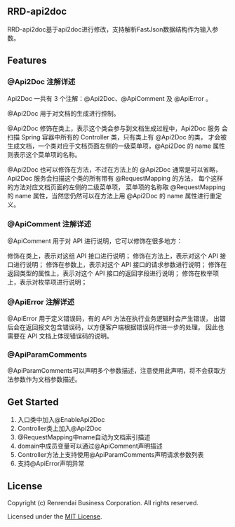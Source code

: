 ## RRD-api2doc
RRD-api2doc基于api2doc进行修改，支持解析FastJson数据结构作为输入参数。

## Features
### @Api2Doc 注解详述

Api2Doc 一共有 3 个注解：@Api2Doc、@ApiComment 及 @ApiError 。

@Api2Doc 用于对文档的生成进行控制。

@Api2Doc 修饰在类上，表示这个类会参与到文档生成过程中，Api2Doc 服务 会扫描 Spring 容器中所有的 Controller 类，只有类上有 @Api2Doc 的类， 才会被生成文档，一个类对应于文档页面左侧的一级菜单项，@Api2Doc 的 name 属性则表示这个菜单项的名称。

@Api2Doc 也可以修饰在方法，不过在方法上的 @Api2Doc 通常是可以省略， Api2Doc 服务会扫描这个类的所有带有 @RequestMapping 的方法， 每个这样的方法对应文档页面的左侧的二级菜单项， 菜单项的名称取 @RequestMapping 的 name 属性，当然您仍然可以在方法上用 @Api2Doc 的 name 属性进行重定义。

### @ApiComment 注解详述
@ApiComment 用于对 API 进行说明，它可以修饰在很多地方：

修饰在类上，表示对这组 API 接口进行说明；
修饰在方法上，表示对这个 API 接口进行说明；
修饰在参数上，表示对这个 API 接口的请求参数进行说明；
修饰在返回类型的属性上，表示对这个 API 接口的返回字段进行说明；
修饰在枚举项上，表示对枚举项进行说明；

### @ApiError 注解详述
@ApiError 用于定义错误码，有的 API 方法在执行业务逻辑时会产生错误， 出错后会在返回报文包含错误码，以方便客户端根据错误码作进一步的处理， 因此也需要在 API 文档上体现错误码的说明。

### @ApiParamComments
@ApiParamComments可以声明多个参数描述，注意使用此声明，将不会获取方法参数作为文档参数描述。

## Get Started
1. 入口类中加入@EnableApi2Doc
2. Controller类上加入@Api2Doc
3. @RequestMapping中name自动为文档索引描述
4. domain中成员变量可以通过@ApiComment声明描述
5. Controller方法上支持使用@ApiParamComments声明请求参数列表
6. 支持@ApiError声明异常

## License
Copyright (c) Renrendai Business Corporation. All rights reserved.

Licensed under the [MIT License](./LICENSE).